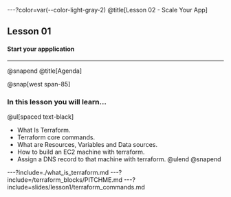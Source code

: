 ---?color=var(--color-light-gray-2)
@title[Lesson 02 - Scale Your App]

## Lesson 01
#### Start your appplication

---

@snapend
@title[Agenda]

@snap[west span-85]
### In this lesson you will learn...

@ul[spaced text-black]
- What Is Terraform.
- Terraform core commands.
- What are Resources, Variables and Data sources.
- How to build an EC2 machine with terraform.
- Assign a DNS record to that machine with terraform.
@ulend
@snapend

---?include=./what_is_terraform.md
---?include=/terraform_blocks/PITCHME.md
---?include=slides/lesson1/terraform_commands.md
